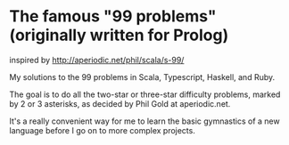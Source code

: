 # The famous "99 problems" (originally written for Prolog)
inspired by http://aperiodic.net/phil/scala/s-99/

My solutions to the 99 problems in Scala, Typescript, Haskell, and Ruby.

The goal is to do all the two-star or three-star difficulty problems, marked by 2 or 3 asterisks, as decided by Phil Gold at aperiodic.net.

It's a really convenient way for me to learn the basic gymnastics of a new language before I go on to more complex projects.
